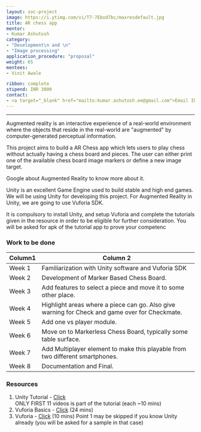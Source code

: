 ```yaml
---
layout: soc-project
image: https://i.ytimg.com/vi/T7-7Ebod7bc/maxresdefault.jpg
title: AR chess app
mentor:
- Kumar Ashutosh
category: 
- "Development\n and \n"
- "Image processing" 
application_procedure: "proposal"
weight: 65
mentees:
- Vinit Awale

ribbon: complete
stipend: INR 3000
contact:
- <a target="_blank" href="mailto:kumar.ashutosh.ee@gmail.com">Email ID</a> - kumar.ashutosh.ee@gmail.com
---
```

---

Augmented reality is an interactive experience of a real-world environment where the objects that reside in the real-world are "augmented" by computer-generated perceptual information.


<!--break-->


This project aims to build a AR Chess app which lets users to play chess without actually having a chess board and pieces. The user can either print one of the available chess board image markers or define a new image target.

Google about Augmented Reality to know more about it.


<!--break-->

Unity is an excellent Game Engine used to build stable and high end games. We will be using Unity for developing this project. For Augmented Reality in Unity, we are going to use Vuforia SDK.


It is compulsory to install Unity, and setup Vuforia and complete the tutorials given in the resource in order to be eligible for further consideration. You will be asked for apk of the tutorial app to prove your competenc

<!--break-->


<!--break-->

### Work to be done

Column1 | Column 2
--------|----------
Week 1  |Familiarization with Unity software and Vuforia SDK
Week 2  |Development of Marker Based Chess Board.
Week 3  |Add features to select a piece and move it to some other place.
Week 4  |Highlight areas where a piece can go. Also give warning for Check and game over for Checkmate.
Week 5  |Add one vs player module.
Week 6  |Move on to Markerless Chess Board, typically some table surface.
Week 7  |Add Multiplayer element to make this playable from two different smartphones.
Week 8  |Documentation and Final.




### Resources
1. Unity Tutorial - <a href="https://www.youtube.com/playlist?list=PLPV2KyIb3jR5QFsefuO2RlAgWEz6EvVi6">Click</a>  
  ONLY FIRST 11 videos is part of the tutorial (each ~10 mins)
2. Vuforia Basics - <a href="https://www.youtube.com/watch?v=MtiUx_szKbI">Click</a> (24 mins)
3. Vuforia - <a href="https://www.youtube.com/watch?v=khavGQ7Dy3c">Click</a> (10 mins)
Point 1 may be skipped if you know Unity already (you will be asked for a sample in that case)


